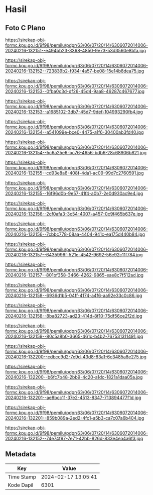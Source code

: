 # Hasil

## Foto C Plano

https://sirekap-obj-formc.kpu.go.id/9f98/pemilu/pdpr/63/06/07/20/14/6306072014006-20240216-132151--e494bb23-3368-4850-9e73-53d3560e8bfa.jpg

https://sirekap-obj-formc.kpu.go.id/9f98/pemilu/pdpr/63/06/07/20/14/6306072014006-20240216-132152--723839b2-f934-4a57-be08-15e14b8dea75.jpg

https://sirekap-obj-formc.kpu.go.id/9f98/pemilu/pdpr/63/06/07/20/14/6306072014006-20240216-132153--0fba0c3d-df26-45d4-9aa8-46287c467677.jpg

https://sirekap-obj-formc.kpu.go.id/9f98/pemilu/pdpr/63/06/07/20/14/6306072014006-20240216-132153--a1685102-3db7-45d7-9def-104993290fb4.jpg

https://sirekap-obj-formc.kpu.go.id/9f98/pemilu/pdpr/63/06/07/20/14/6306072014006-20240216-132154--a541099e-bce0-4475-a1f6-30400ab3fd40.jpg

https://sirekap-obj-formc.kpu.go.id/9f98/pemilu/pdpr/63/06/07/20/14/6306072014006-20240216-132154--5c6a25e6-bc76-4656-bdb6-28c68906b821.jpg

https://sirekap-obj-formc.kpu.go.id/9f98/pemilu/pdpr/63/06/07/20/14/6306072014006-20240216-132155--cd93e8a6-408f-4da1-ac09-99d7c2760591.jpg

https://sirekap-obj-formc.kpu.go.id/9f98/pemilu/pdpr/63/06/07/20/14/6306072014006-20240216-132155--16f96d0b-9e57-41f4-a0b7-2e0d930ac9e4.jpg

https://sirekap-obj-formc.kpu.go.id/9f98/pemilu/pdpr/63/06/07/20/14/6306072014006-20240216-132156--2cf0afa3-3c54-4007-a457-0c9f465b637e.jpg

https://sirekap-obj-formc.kpu.go.id/9f98/pemilu/pdpr/63/06/07/20/14/6306072014006-20240216-132156--7cbbc778-08aa-4404-941c-ea175d440b84.jpg

https://sirekap-obj-formc.kpu.go.id/9f98/pemilu/pdpr/63/06/07/20/14/6306072014006-20240216-132157--6435996f-521e-4542-9692-56e92c11f784.jpg

https://sirekap-obj-formc.kpu.go.id/9f98/pemilu/pdpr/63/06/07/20/14/6306072014006-20240216-132157--801bf358-3466-4262-9865-eae8c7f512ad.jpg

https://sirekap-obj-formc.kpu.go.id/9f98/pemilu/pdpr/63/06/07/20/14/6306072014006-20240216-132158--6936d1b5-04ff-4174-a4f6-aa92e33c0c86.jpg

https://sirekap-obj-formc.kpu.go.id/9f98/pemilu/pdpr/63/06/07/20/14/6306072014006-20240216-132158--8ba82723-ad23-414d-8f10-75df56ce2f2d.jpg

https://sirekap-obj-formc.kpu.go.id/9f98/pemilu/pdpr/63/06/07/20/14/6306072014006-20240216-132159--80c5a8b0-3665-461c-b4b2-767531311491.jpg

https://sirekap-obj-formc.kpu.go.id/9f98/pemilu/pdpr/63/06/07/20/14/6306072014006-20240216-132200--cdbcc9d2-7e9d-43d8-83a1-6c3485a8e275.jpg

https://sirekap-obj-formc.kpu.go.id/9f98/pemilu/pdpr/63/06/07/20/14/6306072014006-20240216-132200--b6fc7b48-2bb9-4c20-a1dc-1821a1daa05a.jpg

https://sirekap-obj-formc.kpu.go.id/9f98/pemilu/pdpr/63/06/07/20/14/6306072014006-20240216-132201--ae8bcc11-37e2-4513-8347-713894477f1d.jpg

https://sirekap-obj-formc.kpu.go.id/9f98/pemilu/pdpr/63/06/07/20/14/6306072014006-20240216-132201--859b089a-2ed2-4fc1-a5b3-ca7c07a6b404.jpg

https://sirekap-obj-formc.kpu.go.id/9f98/pemilu/pdpr/63/06/07/20/14/6306072014006-20240216-132152--74e74f97-7e71-42bb-826d-833e4ea4a6f3.jpg


## Metadata

| Key        | Value               |
| ---------- | ------------------- |
| Time Stamp | 2024-02-17 13:05:41 |
| Kode Dapil | 6301                |



